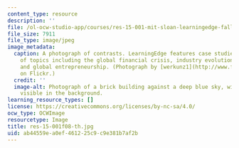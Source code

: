 ```yaml
---
content_type: resource
description: ''
file: /ol-ocw-studio-app/courses/res-15-001-mit-sloan-learningedge-fall-2008/ab44559ea0ef461225c9c9e381b7af2b_res-15-001f08-th.jpg
file_size: 7911
file_type: image/jpeg
image_metadata:
  caption: A photograph of contrasts. LearningEdge features case studies on a variety
    of topics including the global financial crisis, industry evolution, sustainability,
    and global entrepreneurship. (Photograph by [werkunz1](http://www.flickr.com/photos/werkunz/3985588045/)
    on Flickr.)
  credit: ''
  image-alt: Photograph of a brick building against a deep blue sky, with the city
    visible in the background.
learning_resource_types: []
license: https://creativecommons.org/licenses/by-nc-sa/4.0/
ocw_type: OCWImage
resourcetype: Image
title: res-15-001f08-th.jpg
uid: ab44559e-a0ef-4612-25c9-c9e381b7af2b
---
```

